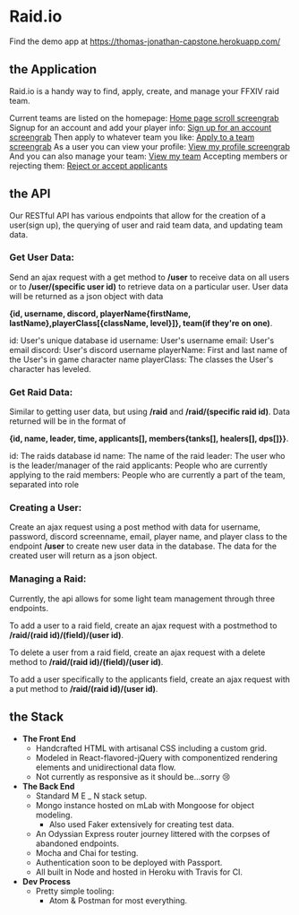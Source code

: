 # Raid.io

Find the demo app at https://thomas-jonathan-capstone.herokuapp.com/

## the Application

Raid.io is a handy way to find, apply, create, and manage your FFXIV raid team.

Current teams are listed on the homepage:
[Home page scroll screengrab](demo/HomePageScroll.gif)
Signup for an account and add your player info:
[Sign up for an account screengrab](demo/HomePageScroll.gif)
Then apply to whatever team you like:
[Apply to a team screengrab](demo/Apply.gif)
As a user you can view your profile:
[View my profile screengrab](demo/MyAccount.gif)
And you can also manage your team:
[View my team](demo/MyTeam.gif)
Accepting members or rejecting them:
[Reject or accept applicants](demo/RejectAccept.gif)

## the API
Our RESTful API has various endpoints that allow for the creation of a user(sign up), the querying of user and raid team data, and updating team
data.

### Get User Data:
Send an ajax request with a get method to **/user** to receive data on all users or to **/user/(specific user id)** to retrieve data on a particular user. User data will be returned as a json object with data 

**{id, username, discord, playerName{firstName, lastName},playerClass[{className, level}]}, team(if they're on one)**.

id: User's unique database id
username: User's username
email: User's email
discord: User's discord username
playerName: First and last name of the User's in game character name
playerClass: The classes the User's character has leveled.

### Get Raid Data:
Similar to getting user data, but using **/raid** and **/raid/(specific raid id)**. Data returned will be in the format of

**{id, name, leader, time, applicants[], members{tanks[], healers[], dps[]}}**.

id: The raids database id
name: The name of the raid
leader: The user who is the leader/manager of the raid
applicants: People who are currently applying to the raid
members: People who are currently a part of the team, separated into role

### Creating a User:
Create an ajax request using a post method with data for username, password, discord screenname, email, player name, and player class
to the endpoint **/user** to create new user data in the database. The data for the created user will return as a json object.

### Managing a Raid:
Currently, the api allows for some light team management through three endpoints.

To add a user to a raid field, create an ajax request with a postmethod to **/raid/(raid id)/(field)/(user id)**.

To delete a user from a raid field, create an ajax request with a delete method to **/raid/(raid id)/(field)/(user id)**.

To add a user specifically to the applicants field, create an ajax request with a put method to **/raid/(raid id)/(user id)**.



## the Stack

* **The Front End**
  * Handcrafted HTML with artisanal CSS including a custom grid.
  * Modeled in React-flavored-jQuery with componentized rendering elements and unidirectional data flow.
  * Not currently as responsive as it should be...sorry 😢
* **The Back End**
  * Standard M E _ N stack setup.
  * Mongo instance hosted on mLab with Mongoose for object modeling.
    * Also used Faker extensively for creating test data.
  * An Odyssian Express router journey littered with the corpses of abandoned endpoints.
  * Mocha and Chai for testing.
  * Authentication soon to be deployed with Passport.
  * All built in Node and hosted in Heroku with Travis for CI.
* **Dev Process**
  * Pretty simple tooling:
    * Atom & Postman for most everything.
